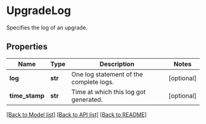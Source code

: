 # UpgradeLog

Specifies the log of an upgrade.

## Properties
Name | Type | Description | Notes
------------ | ------------- | ------------- | -------------
**log** | **str** | One log statement of the complete logs. | [optional] 
**time_stamp** | **str** | Time at which this log got generated. | [optional] 

[[Back to Model list]](../README.md#documentation-for-models) [[Back to API list]](../README.md#documentation-for-api-endpoints) [[Back to README]](../README.md)


